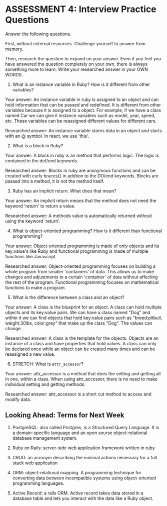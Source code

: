 # ASSESSMENT 4: Interview Practice Questions
Answer the following questions.

First, without external resources. Challenge yourself to answer from memory.

Then, research the question to expand on your answer. Even if you feel you have answered the question completely on your own, there is always something more to learn. Write your researched answer in your OWN WORDS.  

1. What is an instance variable in Ruby? How is it different from other variables?

  Your answer: An instance variable in ruby is assigned to an object and can hold information that can be passed and redefined. It is different from other variables because it is assigned to a object. For example, if we have a class named Car we can give it instance variables such as model, year, speed, etc. These variables can be reassigned different values for different cars.

  Researched answer: An instance variable stores data in an object and starts with an @ symbol. In react, we use 'this'.



2. What is a block in Ruby?

  Your answer: A block in ruby is an method that performs logic. The logic is contained in the def/end keywords.

  Researched answer: Blocks in ruby are anonymous functions and can be created with curly braces{} in addtion to the DO/end keywords. Blocks are passed into a method, it is not the method itself.  



3. Ruby has an implicit return. What does that mean?

  Your answer: An implicit return means that the method does not need the keyword 'return' to return a value. 

  Researched answer: A methods value is automatically returned without using the keyword 'return'.



4. What is object-oriented programming? How is it different than functional programming?

  Your answer: Object-oriented programming is made of only objects and its key:value's like Ruby and functional programming is made of multiple functions like Javascript.

  Researched answer: Object-oriented programming focuses on building a whole program from smaller 'containers' of data. This allows us to make changes and adjustments to a certain 'container' of data without affecting the rest of the program. Functional programming focuses on mathematical functions to make a program.



5. What is the difference between a class and an object?

  Your answer: A class is the blueprint for an object. A class can hold multiple objects and its key:value pairs. We can have a class named "Dog" and within it we can find objects that hold key:value pairs such as "breed:pitbull, weight:30lbs, color:grey" that make up the class "Dog". The values can change.

  Researched answer: A class is the template for the objects. Objects are an instance of a class and have properties that hold values. A class can only be declared once while an object can be created many times and can be reassigned a new value.



6. STRETCH: What is `attr_accessor`?

  Your answer: attr_accessor is a method that does the setting and getting all in one, within a class. When using attr_accessor, there is no need to make individual setting and getting methods.

  Researched answer: attr_accessor is a short cut method to access and modify data.



## Looking Ahead: Terms for Next Week

1. PostgreSQL: also called Postgres, is a Structured Query Language. It is a domain-specific language and an open sourse object-relational database management system.
 
2. Ruby on Rails: server-side web application framework written in ruby

3. CRUD: an acronym describing the minimal actions necessary for a full stack web application

4. ORM: object-relational mapping. A programming technique for converting data between incompatible systems using object-oriented programming languages.

5. Active Record: a rails ORM. Active record takes data stored in a database table and lets you interact with the data like a Ruby object.
